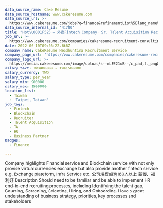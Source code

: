 ```yaml
---
data_source_name: Cake Resume
data_source_hostname: www.cakeresume.com
data_source_url: >-
  https://www.cakeresume.com/jobs?q=finance&refinementList%5Blang_name%5D%5B0%5D=English&refinementList%5Bsalary_type%5D=per_year&range%5Bsalary_range%5D%5Bmin%5D=1000000&page=3
data_source_internal_id: '41780'
title: "Hot\U0001F525 – 外商Fintech Company- Sr. Talent Acquisition Recruiter- NC"
job_url: >-
  https://www.cakeresume.com/companies/cakeresume-recruitment-consulting/jobs/e17f5b
date: 2022-06-10T09:26:22.666Z
company_name: CakeResume Headhunting Recruitment Service
company_page_url: 'https://www.cakeresume.com/companies/cakeresume-recruitment-consulting'
company_logo_url: >-
  https://media.cakeresume.com/image/upload/s--mLEE21uB--/c_pad,fl_png8,h_200,w_200/v1620881212/vdbipassrdfr8omwzeq6.png
salary_text: TWD900000 - TWD1500000
salary_currency: TWD
salary_type: per_year
salary_min: 900000
salary_max: 1500000
location_list:
  - Taiwan
  - 'Taipei, Taiwan'
job_tags:
  - Fintech
  - Blockchain
  - Recruiter
  - Talent Acquisition
  - TA
  - HR
  - Business Partner
badges:
  - Finance

---
```


Company highlights Financial service and Blockchain service with not only provide virtual currencies exchange but also provide another fintech service e.g. Exchange plateform, Infra Service etc. 公司規模超過180人以上 薪優、福利好 Description Should need to be familiar and be able to implement HR end-to-end recruiting processes, including Identifying the talent gap, Sourcing, Screening, Selecting, Hiring, and Onboarding. Have a great understanding of business strategy, priorities, key processes and stakeholders